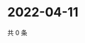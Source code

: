 # 2022-04-11

共 0 条

<!-- BEGIN WEIBO -->
<!-- 最后更新时间 Mon Apr 11 2022 15:16:10 GMT+0800 (China Standard Time) -->

<!-- END WEIBO -->
